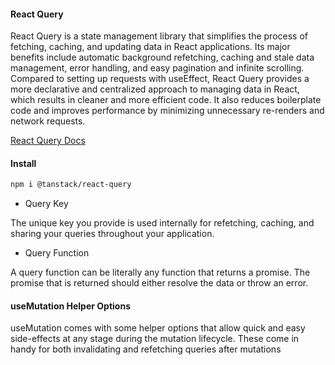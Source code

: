 #### React Query

React Query is a state management library that simplifies the process of fetching, caching, and updating data in React applications. Its major benefits include automatic background refetching, caching and stale data management, error handling, and easy pagination and infinite scrolling. Compared to setting up requests with useEffect, React Query provides a more declarative and centralized approach to managing data in React, which results in cleaner and more efficient code. It also reduces boilerplate code and improves performance by minimizing unnecessary re-renders and network requests.


[React Query Docs](https://tanstack.com/query/latest/docs/react/overview)

#### Install

```sh
npm i @tanstack/react-query
```

- Query Key

The unique key you provide is used internally for refetching, caching, and sharing your queries throughout your application.

- Query Function

A query function can be literally any function that returns a promise. The promise that is returned should either resolve the data or throw an error.


#### useMutation Helper Options

useMutation comes with some helper options that allow quick and easy side-effects at any stage during the mutation lifecycle. These come in handy for both invalidating and refetching queries after mutations




